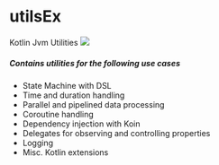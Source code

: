 # utilsEx
Kotlin Jvm Utilities 
[![](https://jitpack.io/v/SaschaZ/utils.svg)](https://jitpack.io/#SaschaZ/utils)

##### Contains utilities for the following use cases
- State Machine with DSL
- Time and duration handling
- Parallel and pipelined data processing
- Coroutine handling
- Dependency injection with Koin
- Delegates for observing and controlling properties
- Logging
- Misc. Kotlin extensions
